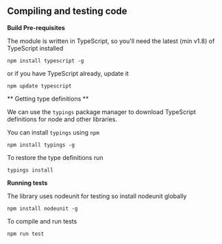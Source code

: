 ## Compiling and testing code ##

**Build Pre-requisites**  

The module is written in TypeScript, so you'll need the latest (min v1.8) of TypeScript installed

```npm install typescript -g```   

or if you have TypeScript already, update it

```npm update typescript```  

** Getting type definitions **   

We can use the ```typings``` package manager to download TypeScript definitions for node and other libraries.

You can install ```typings``` using ```npm```  

```npm install typings -g```

To restore the type definitions run

```typings install```

**Running tests**  

The library uses nodeunit for testing so install nodeunit globally

```npm install nodeunit -g```

To compile and run tests   

```npm run test```
